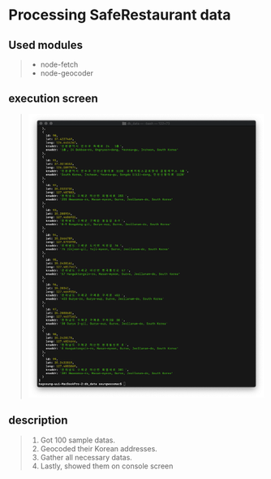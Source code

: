 # Processing SafeRestaurant data

## Used modules

> - node-fetch
> - node-geocoder

## execution screen

> <img src="./images/execution.png">

## description

> 1. Got 100 sample datas.
> 2. Geocoded their Korean addresses.
> 3. Gather all necessary datas.
> 4. Lastly, showed them on console screen
